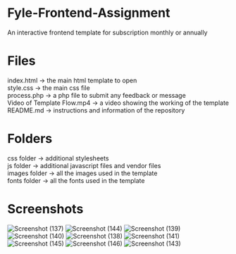 # Fyle-Frontend-Assignment
An interactive frontend template for subscription monthly or annually

# Files
index.html -> the main html template to open <br/>
style.css -> the main css file <br/>
process.php -> a php file to submit any feedback or message <br/>
Video of Template Flow.mp4 -> a video showing the working of the template <br/>
README.md -> instructions and information of the repository

# Folders
css folder -> additional stylesheets <br/>
js folder -> additional javascript files and vendor files <br/>
images folder -> all the images used in the template <br/>
fonts folder -> all the fonts used in the template <br/>

# Screenshots
![Screenshot (137)](https://user-images.githubusercontent.com/30414667/56848990-43d3f880-690c-11e9-9f5c-fdf74db61a0d.png)
![Screenshot (144)](https://user-images.githubusercontent.com/30414667/56849152-8f87a180-690e-11e9-98db-2cf3d63cfa57.png)
![Screenshot (139)](https://user-images.githubusercontent.com/30414667/56849009-91e8fc00-690c-11e9-9875-79453dc80e4c.png)
![Screenshot (140)](https://user-images.githubusercontent.com/30414667/56849011-aaf1ad00-690c-11e9-997d-7a17a0596363.png)
![Screenshot (138)](https://user-images.githubusercontent.com/30414667/56849021-c3fa5e00-690c-11e9-92b6-0e3306523bf1.png)
![Screenshot (141)](https://user-images.githubusercontent.com/30414667/56849027-ce1c5c80-690c-11e9-8964-3310f32bafe7.png)
![Screenshot (145)](https://user-images.githubusercontent.com/30414667/56849156-98787300-690e-11e9-9e9c-4e2ff3df0566.png)
![Screenshot (146)](https://user-images.githubusercontent.com/30414667/56849157-9dd5bd80-690e-11e9-9372-d7f5f24d76ec.png)
![Screenshot (143)](https://user-images.githubusercontent.com/30414667/56849145-77178700-690e-11e9-9822-ff2de426dbed.png)
